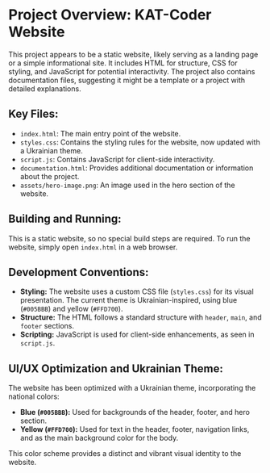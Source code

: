 # Project Overview: KAT-Coder Website

This project appears to be a static website, likely serving as a landing page or a simple informational site. It includes HTML for structure, CSS for styling, and JavaScript for potential interactivity. The project also contains documentation files, suggesting it might be a template or a project with detailed explanations.

## Key Files:

*   `index.html`: The main entry point of the website.
*   `styles.css`: Contains the styling rules for the website, now updated with a Ukrainian theme.
*   `script.js`: Contains JavaScript for client-side interactivity.
*   `documentation.html`: Provides additional documentation or information about the project.
*   `assets/hero-image.png`: An image used in the hero section of the website.

## Building and Running:

This is a static website, so no special build steps are required. To run the website, simply open `index.html` in a web browser.

## Development Conventions:

*   **Styling:** The website uses a custom CSS file (`styles.css`) for its visual presentation. The current theme is Ukrainian-inspired, using blue (`#005BBB`) and yellow (`#FFD700`).
*   **Structure:** The HTML follows a standard structure with `header`, `main`, and `footer` sections.
*   **Scripting:** JavaScript is used for client-side enhancements, as seen in `script.js`.

## UI/UX Optimization and Ukrainian Theme:

The website has been optimized with a Ukrainian theme, incorporating the national colors:

*   **Blue (`#005BBB`):** Used for backgrounds of the header, footer, and hero section.
*   **Yellow (`#FFD700`):** Used for text in the header, footer, navigation links, and as the main background color for the body.

This color scheme provides a distinct and vibrant visual identity to the website.
